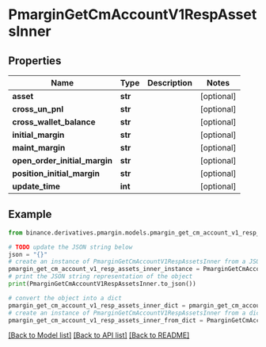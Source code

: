 # PmarginGetCmAccountV1RespAssetsInner


## Properties

Name | Type | Description | Notes
------------ | ------------- | ------------- | -------------
**asset** | **str** |  | [optional] 
**cross_un_pnl** | **str** |  | [optional] 
**cross_wallet_balance** | **str** |  | [optional] 
**initial_margin** | **str** |  | [optional] 
**maint_margin** | **str** |  | [optional] 
**open_order_initial_margin** | **str** |  | [optional] 
**position_initial_margin** | **str** |  | [optional] 
**update_time** | **int** |  | [optional] 

## Example

```python
from binance.derivatives.pmargin.models.pmargin_get_cm_account_v1_resp_assets_inner import PmarginGetCmAccountV1RespAssetsInner

# TODO update the JSON string below
json = "{}"
# create an instance of PmarginGetCmAccountV1RespAssetsInner from a JSON string
pmargin_get_cm_account_v1_resp_assets_inner_instance = PmarginGetCmAccountV1RespAssetsInner.from_json(json)
# print the JSON string representation of the object
print(PmarginGetCmAccountV1RespAssetsInner.to_json())

# convert the object into a dict
pmargin_get_cm_account_v1_resp_assets_inner_dict = pmargin_get_cm_account_v1_resp_assets_inner_instance.to_dict()
# create an instance of PmarginGetCmAccountV1RespAssetsInner from a dict
pmargin_get_cm_account_v1_resp_assets_inner_from_dict = PmarginGetCmAccountV1RespAssetsInner.from_dict(pmargin_get_cm_account_v1_resp_assets_inner_dict)
```
[[Back to Model list]](../README.md#documentation-for-models) [[Back to API list]](../README.md#documentation-for-api-endpoints) [[Back to README]](../README.md)


